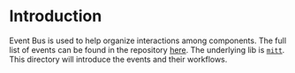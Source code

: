 # Introduction

Event Bus is used to help organize interactions among components. The full list of events can be found in the repository [here](https://github.com/Reed-CompBio/GrapheryV2-Vue/blob/quasar2-dev/graphery-v2/src/components/mixins/controller/headquarter-bus.ts). The underlying lib is [`mitt`](https://github.com/developit/mitt). This directory will introduce the events and their workflows. 